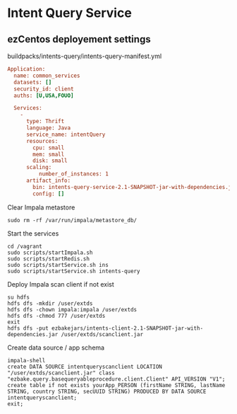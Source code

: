 # Intent Query Service

## ezCentos deployement settings

buildpacks/intents-query/intents-query-manifest.yml

```ini
Application:
  name: common_services
  datasets: []
  security_id: client
  auths: [U,USA,FOUO]

  Services:
    -
      type: Thrift
      language: Java
      service_name: intentQuery
      resources:
        cpu: small
        mem: small
        disk: small
      scaling:
          number_of_instances: 1
      artifact_info:
        bin: intents-query-service-2.1-SNAPSHOT-jar-with-dependencies.jar
        config: []
```

Clear Impala metastore

```shell
sudo rm -rf /var/run/impala/metastore_db/
```

Start the services

```shell
cd /vagrant
sudo scripts/startImpala.sh
sudo scripts/startRedis.sh
sudo scripts/startService.sh ins
sudo scripts/startService.sh intents-query
```

Deploy Impala scan client if not exist

```shell
su hdfs
hdfs dfs -mkdir /user/extds
hdfs dfs -chown impala:impala /user/extds
hdfs dfs -chmod 777 /user/extds
exit
hdfs dfs -put ezbakejars/intents-client-2.1-SNAPSHOT-jar-with-dependencies.jar /user/extds/scanclient.jar
```

Create data source / app schema

```shell
impala-shell
create DATA SOURCE intentqueryscanclient LOCATION "/user/extds/scanclient.jar" class "ezbake.query.basequeryableprocedure.client.Client" API_VERSION "V1";
create table if not exists yourApp_PERSON (firstName STRING, lastName STRING, country STRING, secUUID STRING) PRODUCED BY DATA SOURCE intentqueryscanclient;
exit;
```
